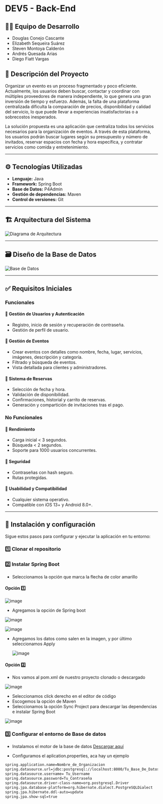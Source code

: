 # DEV5 - Back-End

## 🧑‍💻 Equipo de Desarrollo
- Douglas Conejo Cascante  
- Elizabeth Sequeira Suárez  
- Steven Montoya Calderón  
- Andrés Quesada Arias  
- Diego Fiatt Vargas  

## 📌 Descripción del Proyecto
Organizar un evento es un proceso fragmentado y poco eficiente. Actualmente, los usuarios deben buscar, contactar y coordinar con múltiples proveedores de manera independiente, lo que genera una gran inversión de tiempo y esfuerzo. Además, la falta de una plataforma centralizada dificulta la comparación de precios, disponibilidad y calidad del servicio, lo que puede llevar a experiencias insatisfactorias o a sobrecostos inesperados.

La solución propuesta es una aplicación que centraliza todos los servicios necesarios para la organización de eventos. A través de esta plataforma, los usuarios podrán buscar lugares según su presupuesto y número de invitados, reservar espacios con fecha y hora específica, y contratar servicios como comida y entretenimiento.

---

## ⚙️ Tecnologías Utilizadas

- **Lenguaje:** Java  
- **Framework:** Spring Boot  
- **Base de Datos:** P4Admin  
- **Gestión de dependencias:** Maven  
- **Control de versiones:** Git

---

## 🏗️ Arquitectura del Sistema

![Diagrama de Arquitectura](https://github.com/user-attachments/assets/099ea7bf-ab1f-46db-bbb8-1b3740ccb04e)

---

## 🗃️ Diseño de la Base de Datos

![Base de Datos](https://github.com/user-attachments/assets/ed6c6cb6-002d-4a3d-a1b1-f40e750a1a20)

---

## ✅ Requisitos Iniciales

### Funcionales

#### 👤 Gestión de Usuarios y Autenticación
- Registro, inicio de sesión y recuperación de contraseña.
- Gestión de perfil de usuario.

#### 📅 Gestión de Eventos
- Crear eventos con detalles como nombre, fecha, lugar, servicios, imágenes, descripción y categoría.
- Filtrado y búsqueda de eventos.
- Vista detallada para clientes y administradores.

#### 📆 Sistema de Reservas
- Selección de fecha y hora.
- Validación de disponibilidad.
- Confirmaciones, historial y carrito de reservas.
- Generación y compartición de invitaciones tras el pago.

### No Funcionales

#### 🚀 Rendimiento
- Carga inicial < 3 segundos.
- Búsqueda < 2 segundos.
- Soporte para 1000 usuarios concurrentes.

#### 🔐 Seguridad
- Contraseñas con hash seguro.
- Rutas protegidas.

#### 🎯 Usabilidad y Compatibilidad
- Cualquier sistema operativo.
- Compatible con iOS 13+ y Android 8.0+.
---
## 🚀 Instalación y configuración

Sigue estos pasos para configurar y ejecutar la aplicación en tu entorno:

### 1️⃣ Clonar el repositorio

### 2️⃣ Instalar Spring Boot

- Seleccionamos la opción que marca la flecha de color amarillo

 #### Opción 1️⃣   
  
![image](https://github.com/user-attachments/assets/d0b71394-aab8-4407-b401-97e203bc4c88)

- Agregamos la opción de Spring boot

![image](https://github.com/user-attachments/assets/ffbdafff-c692-4199-9e97-7d30f0c2821a)



![image](https://github.com/user-attachments/assets/70813463-762e-4f0a-8766-9b76830ffb5a)

- Agregamos los datos como salen en la imagen, y por último seleccionamos Apply

  ![image](https://github.com/user-attachments/assets/6fa46c69-1299-4ec2-aa6a-2433fe1469cf)

 #### Opción 2️⃣ 

 - Nos vamos al pom.xml de nuestro proyecto clonado o descargado

![image](https://github.com/user-attachments/assets/f3e1863b-f0a6-4a01-acc6-741faaed7329)

- Seleccionamos click derecho en el editor de código
- Escogemos la opción de Maven
- Seleccionamos la opción Sync Project para descargar las dependencias e instalar Spring Boot

![image](https://github.com/user-attachments/assets/d73ae5df-b65f-4807-be43-8f8b99015243)

### 3️⃣ Configurar el entorno de Base de datos 

- Instalamos el motor de la base de datos [Descargar aquí](https://www.pgadmin.org/download/)
  
- Configuramos el aplication.properties, aca hay un ejemplo
```sh
spring.application.name=Nombre_de_Organizacion
spring.datasource.url=jdbc:postgresql://localhost:8000/Tu_Base_De_Datos_En_P4Admin
spring.datasource.username= Tu_Username
spring.datasource.password=Tu_Contraseña
spring.datasource.driver-class-name=org.postgresql.Driver
spring.jpa.database-platform=org.hibernate.dialect.PostgreSQLDialect
spring.jpa.hibernate.ddl-auto=update
spring.jpa.show-sql=true
```




